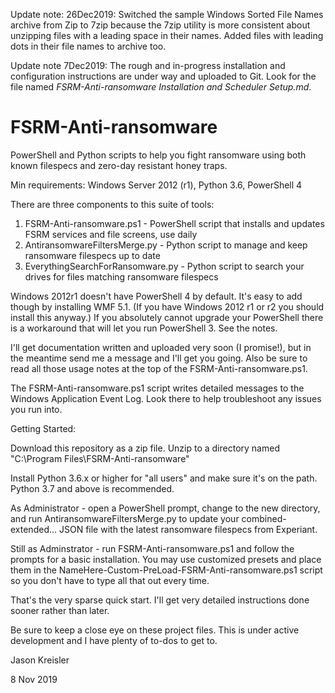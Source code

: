 Update note: 26Dec2019:
Switched the sample Windows Sorted File Names archive from Zip to 7zip because the 7zip utility is more consistent about unzipping files with a leading space in their names. Added files with leading dots in their file names to archive too.

Update note 7Dec2019:
The rough and in-progress installation and configuration instructions are under way and uploaded to Git. Look for the file named *FSRM-Anti-ransomware Installation and Scheduler Setup.md*.

# FSRM-Anti-ransomware
PowerShell and Python scripts to help you fight ransomware using both known filespecs and zero-day resistant honey traps.

Min requirements: Windows Server 2012 (r1), Python 3.6, PowerShell 4

There are three components to this suite of tools:
1. FSRM-Anti-ransomware.ps1 - PowerShell script that installs and updates FSRM services and file screens, use daily
2. AntiransomwareFiltersMerge.py - Python script to manage and keep ransomware filespecs up to date
3. EverythingSearchForRansomware.py - Python script to search your drives for files matching ransomware filespecs

Windows 2012r1 doesn't have PowerShell 4 by default. It's easy to add though by installing WMF 5.1. (If you have Windows 2012 r1 or r2 you should install this anyway.) If you absolutely cannot upgrade your PowerShell there is a workaround that will let you run PowerShell 3. See the notes.

I'll get documentation written and uploaded very soon (I promise!), but in the meantime send me a message and I'll get you going. Also be sure to read all those usage notes at the top of the FSRM-Anti-ransomware.ps1.

The FSRM-Anti-ransomware.ps1 script writes detailed messages to the Windows Application Event Log. Look there to help troubleshoot any issues you run into.


Getting Started:

Download this repository as a zip file. Unzip to a directory named "C:\Program Files\FSRM-Anti-ransomware"

Install Python 3.6.x or higher for "all users" and make sure it's on the path. Python 3.7 and above is recommended.

As Administrator - open a PowerShell prompt, change to the new directory, and run AntiransomwareFiltersMerge.py to update your combined-extended... JSON file with the latest ransomware filespecs from Experiant.

Still as Adminstrator - run FSRM-Anti-ransomware.ps1 and follow the prompts for a basic installation. You may use customized presets and place them in the NameHere-Custom-PreLoad-FSRM-Anti-ransomware.ps1 script so you don't have to type all that out every time.

That's the very sparse quick start. I'll get very detailed instructions done sooner rather than later.

Be sure to keep a close eye on these project files. This is under active development and I have plenty of to-dos to get to.

Jason Kreisler

8 Nov 2019
